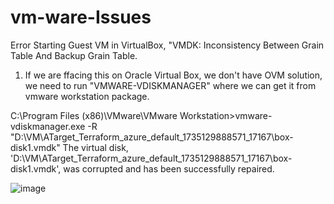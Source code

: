 # vm-ware-Issues
 

Error Starting Guest VM in VirtualBox, "VMDK: Inconsistency Between Grain Table And Backup Grain Table.

1. If we are ffacing this on Oracle Virtual Box, we don't have OVM solution, we need to run "VMWARE-VDISKMANAGER" where we can get it from vmware workstation package.

C:\Program Files (x86)\VMware\VMware Workstation>vmware-vdiskmanager.exe -R "D:\VM\ATarget_Terraform_azure_default_1735129888571_17167\box-disk1.vmdk"
The virtual disk, 'D:\VM\ATarget_Terraform_azure_default_1735129888571_17167\box-disk1.vmdk', was corrupted and has been successfully repaired.

![image](https://github.com/user-attachments/assets/7dad6554-1a75-4be3-bd41-b86fb14dfbdf)

